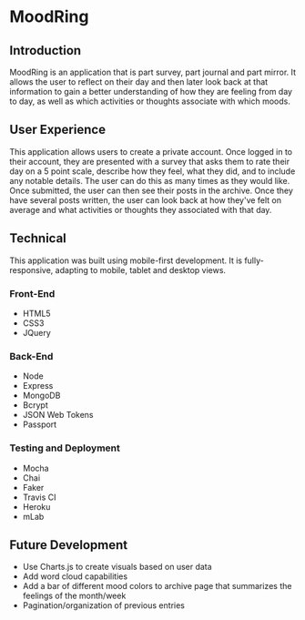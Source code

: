 # MoodRing


## Introduction

MoodRing is an application that is part survey, part journal and part mirror. It allows the user to reflect on their day and then later look back at that information to gain a better understanding of how they are feeling from day to day, as well as which activities or thoughts associate with which moods.


## User Experience
This application allows users to create a private account. Once logged in to their account, they are presented with a survey that asks them to rate their day on a 5 point scale, describe how they feel, what they did, and to include any notable details. The user can do this as many times as they would like. Once submitted, the user can then see their posts in the archive. Once they have several posts written, the user can look back at how they've felt on average and what activities or thoughts they associated with that day.


## Technical

This application was built using mobile-first development. It is fully-responsive, adapting to mobile, tablet and desktop views.

### Front-End
- HTML5
- CSS3
- JQuery

### Back-End
- Node
- Express
- MongoDB
- Bcrypt
- JSON Web Tokens
- Passport

### Testing and Deployment
- Mocha
- Chai
- Faker
- Travis CI
- Heroku
- mLab


## Future Development

- Use Charts.js to create visuals based on user data
- Add word cloud capabilities
- Add a bar of different mood colors to archive page that summarizes the feelings of the month/week
- Pagination/organization of previous entries

